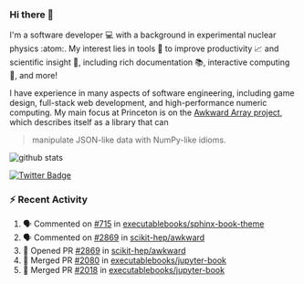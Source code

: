 ### Hi there 👋 

I'm a software developer 💻 with a background in experimental nuclear physics :atom:. My interest lies in tools :wrench: to improve productivity :chart_with_upwards_trend: and scientific insight :telescope:, including rich documentation 📚, interactive computing 🧮, and more! 

I have experience in many aspects of software engineering, including game design, full-stack web development, and high-performance numeric computing. My main focus at Princeton is on the [Awkward Array project](awkward-array.org/), which describes itself as a library that can 
> manipulate JSON-like data with NumPy-like idioms.

![github stats](https://github-readme-stats.vercel.app/api?username=agoose77&show_icons=true&hide_rank=true&hide_title=true&bg_color=30,e76445,904e95&text_color=efe3ec&icon_color=efe3ec)
<!--
**agoose77/agoose77** is a ✨ _special_ ✨ repository because its `README.md` (this file) appears on your GitHub profile.

Here are some ideas to get you started:

- 🔭 I’m currently working on ...
- 🌱 I’m currently learning ...
- 👯 I’m looking to collaborate on ...
- 🤔 I’m looking for help with ...
- 💬 Ask me about ...
- 📫 How to reach me: ...
- 😄 Pronouns: ...
- ⚡ Fun fact: ...
-->

[![Twitter Badge](https://img.shields.io/twitter/follow/agoose77?style=flat-square&logo=Twitter&logoColor=white&color=cornflowerblue)](https://twitter.com/agoose77)

### :zap: Recent Activity

<!--START_SECTION:activity-->
1. 🗣 Commented on [#715](https://github.com/executablebooks/sphinx-book-theme/issues/715#issuecomment-1840199043) in [executablebooks/sphinx-book-theme](https://github.com/executablebooks/sphinx-book-theme)
2. 🗣 Commented on [#2869](https://github.com/scikit-hep/awkward/pull/2869#issuecomment-1839769824) in [scikit-hep/awkward](https://github.com/scikit-hep/awkward)
3. 💪 Opened PR [#2869](https://github.com/scikit-hep/awkward/pull/2869) in [scikit-hep/awkward](https://github.com/scikit-hep/awkward)
4. 🎉 Merged PR [#2080](https://github.com/executablebooks/jupyter-book/pull/2080) in [executablebooks/jupyter-book](https://github.com/executablebooks/jupyter-book)
5. 🎉 Merged PR [#2018](https://github.com/executablebooks/jupyter-book/pull/2018) in [executablebooks/jupyter-book](https://github.com/executablebooks/jupyter-book)
<!--END_SECTION:activity-->
